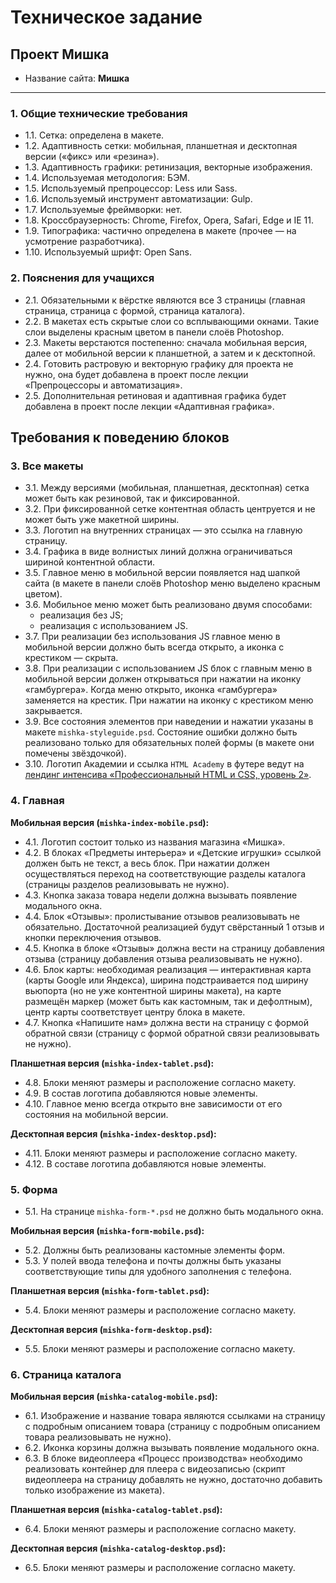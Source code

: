 # Техническое задание

## Проект Мишка

- Название сайта: **Мишка**

---

### 1. Общие технические требования

- 1.1. Сетка: определена в макете.
- 1.2. Адаптивность сетки: мобильная, планшетная и десктопная версии («фикс» или «резина»).
- 1.3. Адаптивность графики: ретинизация, векторные изображения.
- 1.4. Используемая методология: БЭМ.
- 1.5. Используемый препроцессор: Less или Sass.
- 1.6. Используемый инструмент автоматизации: Gulp.
- 1.7. Используемые фреймворки: нет.
- 1.8. Кроссбраузерность: Chrome, Firefox, Opera, Safari, Edge и IE 11.
- 1.9. Типографика: частично определена в макете (прочее — на усмотрение разработчика).
- 1.10. Используемый шрифт: Open Sans.

### 2. Пояснения для учащихся

- 2.1. Обязательными к вёрстке являются все 3 страницы (главная страница, страница с формой, страница каталога).
- 2.2. В макетах есть скрытые слои со всплывающими окнами. Такие слои выделены красным цветом в панели слоёв Photoshop.
- 2.3. Макеты верстаются постепенно: сначала мобильная версия, далее от мобильной версии к планшетной, а затем и к десктопной.
- 2.4. Готовить растровую и векторную графику для проекта не нужно, она будет добавлена в проект после лекции «Препроцессоры и автоматизация».
- 2.5. Дополнительная ретиновая и адаптивная графика будет добавлена в проект после лекции «Адаптивная графика».

## Требования к поведению блоков

### 3. Все макеты

- 3.1. Между версиями (мобильная, планшетная, десктопная) сетка может быть как резиновой, так и фиксированной.
- 3.2. При фиксированной сетке контентная область центруется и не может быть уже макетной ширины.
- 3.3. Логотип на внутренних страницах — это ссылка на главную страницу.
- 3.4. Графика в виде волнистых линий должна ограничиваться шириной контентной области.
- 3.5. Главное меню в мобильной версии появляется над шапкой сайта (в макете в панели слоёв Photoshop меню выделено красным цветом).
- 3.6. Мобильное меню может быть реализовано двумя способами:
  - реализация без JS;
  - реализация с использованием JS.
- 3.7. При реализации без использования JS главное меню в мобильной версии должно быть всегда открыто, а иконка с крестиком — скрыта.
- 3.8. При реализации с использованием JS блок с главным меню в мобильной версии должен открываться при нажатии на иконку «гамбургера». Когда меню открыто, иконка «гамбургера» заменяется на крестик. При нажатии на иконку с крестиком меню закрывается.
- 3.9. Все состояния элементов при наведении и нажатии указаны в макете `mishka-styleguide.psd`. Состояние ошибки должно быть реализовано только для обязательных полей формы (в макете они помечены звёздочкой).
- 3.10. Логотип Академии и ссылка `HTML Academy` в футере ведут на [лендинг интенсива «Профессиональный HTML и CSS, уровень 2»](https://htmlacademy.ru/intensive/adaptive).

### 4. Главная

**Мобильная версия (`mishka-index-mobile.psd`):**

- 4.1. Логотип состоит только из названия магазина «Мишка».
- 4.2. В блоках «Предметы интерьера» и «Детские игрушки» ссылкой должен быть не текст, а весь блок. При нажатии должен осуществляться переход на соответствующие разделы каталога (страницы разделов реализовывать не нужно).
- 4.3. Кнопка заказа товара недели должна вызывать появление модального окна.
- 4.4. Блок «Отзывы»: пролистывание отзывов реализовывать не обязательно. Достаточной реализацией будут свёрстанный 1 отзыв и кнопки переключения отзывов.
- 4.5. Кнопка в блоке «Отзывы» должна вести на страницу добавления отзыва (страницу добавления отзыва реализовывать не нужно).
- 4.6. Блок карты: необходимая реализация — интерактивная карта (карты Google или Яндекса), ширина подстраивается под ширину вьюпорта (но не уже контентной ширины макета), на карте размещён маркер (может быть как кастомным, так и дефолтным), центр карты соответствует центру блока в макете.
- 4.7. Кнопка «Напишите нам» должна вести на страницу с формой обратной связи (страницу с формой обратной связи реализовывать не нужно).

**Планшетная версия (`mishka-index-tablet.psd`):**

- 4.8. Блоки меняют размеры и расположение согласно макету.
- 4.9. В состав логотипа добавляются новые элементы.
- 4.10. Главное меню всегда открыто вне зависимости от его состояния на мобильной версии.

**Десктопная версия (`mishka-index-desktop.psd`):**

- 4.11. Блоки меняют размеры и расположение согласно макету.
- 4.12. В составе логотипа добавляются новые элементы.

### 5. Форма

- 5.1. На странице `mishka-form-*.psd` не должно быть модального окна.

**Мобильная версия (`mishka-form-mobile.psd`):**

- 5.2. Должны быть реализованы кастомные элементы форм.
- 5.3. У полей ввода телефона и почты должны быть указаны соответствующие типы для удобного заполнения с телефона.

**Планшетная версия (`mishka-form-tablet.psd`):**

- 5.4. Блоки меняют размеры и расположение согласно макету.

**Десктопная версия (`mishka-form-desktop.psd`):**

- 5.5. Блоки меняют размеры и расположение согласно макету.

### 6. Страница каталога

**Мобильная версия (`mishka-catalog-mobile.psd`):**

- 6.1. Изображение и название товара являются ссылками на страницу с подробным описанием товара (страницу с подробным описанием товара реализовывать не нужно).
- 6.2. Иконка корзины должна вызывать появление модального окна.
- 6.3. В блоке видеоплеера «Процесс производства» необходимо реализовать контейнер для плеера с видеозаписью (скрипт видеоплеера на страницу добавлять не нужно, достаточно добавить только изображение из макета).

**Планшетная версия (`mishka-catalog-tablet.psd`):**

- 6.4. Блоки меняют размеры и расположение согласно макету.

**Десктопная версия (`mishka-catalog-desktop.psd`):**

- 6.5. Блоки меняют размеры и расположение согласно макету.
